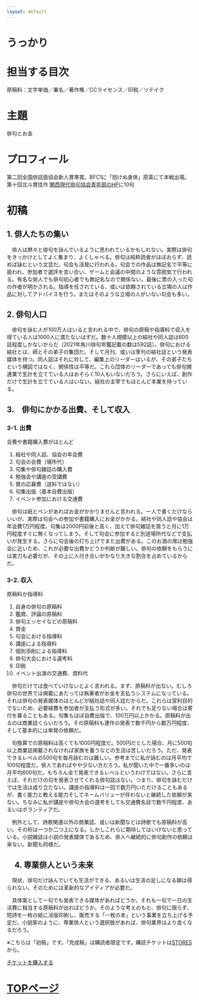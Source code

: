 ```yaml
---
layout: default
---
```


# うっかり

# 担当する目次
原稿料：文字単価／署名／著作権／CCライセンス／印税／リテイク

# 主題
俳句とお金

# プロフィール
第二回全国俳誌面協会新人賞準賞。BFC1に「抱けぬ身体」原英にて本戦出場。第十回北斗賞佳作  [関西現代俳句協会青年部のHP](http://kangempai.jp/seinenbu/haiku/2019/04hara.html)に10句 

# 初稿

## 1. 俳人たちの集い
　俳人は黙々と俳句を詠んでいるように思われているかもしれない。実際は俳句をきっかけとしてよく集まり、よくしゃべる。俳句は純粋読者がほぼおらず、読めば詠むという文芸だ。句会も活発に行われる。句会での作品は無記名で平等に扱われ、参加者で選評を言い合い、ゲームと会議の中間のような雰囲気で行われる。有名な俳人でも俳句初心者でも無記名なので関係ない。最後に票の入った句の作者が明かされる。指導を任されている、或いは依頼されている立場の人は作品に対してアドバイスを行う。またはそのような立場の人がいない句会も多い。
 
## 2. 俳句人口
　俳句を詠む人が100万人はいると言われる中で、俳句の原稿や指導料で収入を得ている人は1000人に満たないはずだ。数十人規模以上の結社や同人誌は600誌程度しかないからだ（2021年角川俳句年鑑記載の数は592誌）。俳句における結社とは、師とその弟子の集団だ。そして月刊、或いは季刊の結社誌という発表媒体を持つ。同人誌はそれに対して、編集上のリーダーはいるが、その弟子たちという構図ではなく、関係性は平等だ。これら団体のリーダーであっても俳句関連業で生計を立てている人はおそらく10人もいないだろう。さらにいえば、創作だけで生計を立てている人はいない。結社の主宰でもほとんど本業を持っている。

## 3.　俳句にかかる出費、そして収入
### 3-1. 出費
会費や書籍購入費がほとんど

 1. 結社や同人誌、協会の年会費
 2. 句会の会費（場所代）
 3. 句集や俳句雑誌の購入費
 4. 勉強会や講座の受講費
 5. 賞の応募費（送料ではない）
 6. 句集出版（基本自費出版）
 7. イベント参加における交通費

　俳句は紙とペンがあればお金がかかりませんと言われる。一人で書くだけならいいが、実際は句会への参加や書籍購入にお金がかかる。結社や同人誌や協会は年会費1万円程度。句集は2000円前後と高く、加えて俳句雑誌を買うと月に1万円程度すぐに無くなってしまう。そして句会に参加すると別途場所代などで支払いが発生する。さらに句会後の打ち上げでまた出費がある。このお酒の席は勉強会に近いため、これが必要な出費かどうか判断が難しい。俳句の依頼をもらうには実力も必要だが、その上に人付き合いがかなり大きな割合を占めているからだ。

### 3-2. 収入

原稿料か指導料

 1. 自身の俳句の原稿料
 2. 鑑賞、評論の原稿料
 3. 俳句エッセイなどの原稿料
 4. 賞金
 5. 句会における指導料
 6. 講座による指導料
 7. 個別添削による指導料
 8. 俳句大会における選考料
 9. 印税
 10. イベント出演の交通費、資料代

　俳句だけでは食べていけないとよく言われる。まず、原稿料が出ない。むしろ俳句の世界では掲載にあたっては執筆者がお金を支払うシステムになっている。それは俳句の発表媒体のほとんどが結社誌や同人誌だからだ。これらは営利目的でないため、必要経費を参加者が支払う形式が多い。それでも足りない場合は寄付を募ることもある。句集もほぼ自費出版で、100万円以上かかる。原稿料が出るのは商業誌くらいだろう。その原稿料も連作の発表で数千円から数万円程度、そして基本的には単発の依頼だ。

　句換算での原稿料は高くても1000円程度だ。500円だとした場合、月に500句以上商業誌掲載されなければ家族を養うなどの生活は苦しいだろう。ただ、発表できるレベルの500句を毎月詠むのは難しい。参考までに私が詠むのは月平均で100句程度だ。俳人であればやや少ない方だろう。私が聞いた中で一番多いのは月平均600句だ。もちろん全て発表できるレベルというわけではない。さらに言えば、それだけの句を発表させてくれる俳句誌はない。つまり、俳句を詠むだけでは生活は成り立たない。講座の指導料は一回で数万円いただけることもあるが、書く能力と教える能力そしてネームバリューが伴わないと継続した依頼が来ない。ちなみに私が講座や俳句大会の選考をしても交通費名目で数千円程度、あるいはボランティアだ。

　例外として、詩歌関連以外の商業誌、或いは新聞などは詩歌でも原稿料が高い。その桁は一つか二つ上になる。しかしこれらに期待してはいけないと思っている。小説雑誌は小説の発表媒体であるため、俳人へ継続的に俳句創作の依頼は来ない。新聞も同様だ。

## 　4. 専業俳人という未来
　現状、俳句だけ詠んでいても生活ができる、あるいは生活の足しになる額は得られない。そのためには革新的なアイディアが必要だ。

　具体案として一句でも発表できる媒体があればどうか。それも一句で一日の生活費に相当する原稿料が出ればどうか。そのような考えのもと、俳句に限らず、短詩を一枚の紙に活版印刷し、販売する「一枚の本」という事業を立ち上げる予定だ。小説家のように、専業俳人という選択肢があれば、俳句業界はより良くなるだろう。

※こちらは「初稿」です。「完成稿」は購読者限定です。購読チケットは[STORES](https://authors-note.stores.jp/)から。

<div class="button_wrapper">
	<a href="https://authors-note.stores.jp/" class="button">チケットを購入する</a>
</div>

# [TOPページ](./index.md)
